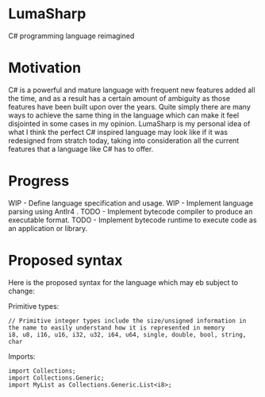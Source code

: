 # LumaSharp
C# programming language reimagined

# Motivation
C# is a powerful and mature language with frequent new features added all the time, and as a result has a certain amount of ambiguity as those features have been built upon over the years. Quite simply there are many ways to achieve the same thing in the language which can make it feel disjointed in some cases in my opinion. LumaSharp is my personal idea of what I think the perfect C# inspired language may look like if it was redesigned from stratch today, taking into consideration all the current features that a language like C# has to offer.

# Progress
WIP - Define language specification and usage.
WIP - Implement language parsing using Antlr4 .
TODO - Implement bytecode compiler to produce an executable format.
TODO - Implement bytecode runtime to execute code as an application or library.

# Proposed syntax
Here is the proposed syntax for the language which may eb subject to change:

Primitive types:
```
// Primitive integer types include the size/unsigned information in the name to easily understand how it is represented in memory
i8, u8, i16, u16, i32, u32, i64, u64, single, double, bool, string, char
```

Imports:
```
import Collections;
import Collections.Generic;
import MyList as Collections.Generic.List<i8>;
```
